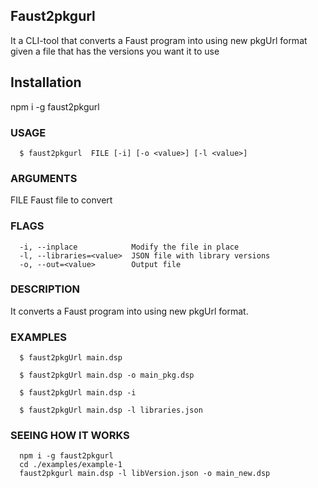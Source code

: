 ## Faust2pkgurl


It a CLI-tool that converts a Faust program into using new pkgUrl format given a file that has 
the versions you want it to use

## Installation

npm i -g faust2pkgurl

### USAGE

```
  $ faust2pkgurl  FILE [-i] [-o <value>] [-l <value>]
```

### ARGUMENTS
  FILE  Faust file to convert

### FLAGS
```
  -i, --inplace            Modify the file in place
  -l, --libraries=<value>  JSON file with library versions
  -o, --out=<value>        Output file
```

### DESCRIPTION
  It converts a Faust program into using new pkgUrl format.

### EXAMPLES

```
  $ faust2pkgUrl main.dsp

  $ faust2pkgUrl main.dsp -o main_pkg.dsp

  $ faust2pkgUrl main.dsp -i

  $ faust2pkgUrl main.dsp -l libraries.json
```
### SEEING HOW IT WORKS

```
  npm i -g faust2pkgurl
  cd ./examples/example-1
  faust2pkgurl main.dsp -l libVersion.json -o main_new.dsp
```
